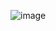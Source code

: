 ![image](https://user-images.githubusercontent.com/80379900/117384242-7febbc00-af1d-11eb-9712-9940f5ea2be5.png)
